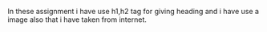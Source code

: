 In these assignment i have use h1,h2 tag for giving heading 
and i have use a image also that i have taken from internet.

